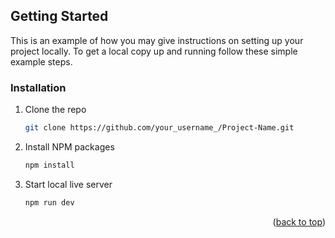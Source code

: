 <!-- GETTING STARTED -->                                                            
  
  
  
## Getting Started

This is an example of how you may give instructions on setting up your project locally.
To get a local copy up and running follow these simple example steps.
                    
  
### Installation
  
1. Clone the repo
   ```sh
   git clone https://github.com/your_username_/Project-Name.git
   ```
2. Install NPM packages
   ```sh
   npm install
   ```
3. Start local live server                                         
  
   ```js
   npm run dev
   ```

<p align="right">(<a href="#readme-top">back to top</a>)</p>


                                                            
  
  
  
